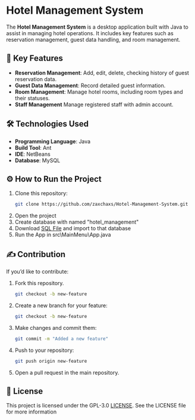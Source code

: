 # Hotel Management System

The **Hotel Management System** is a desktop application built with Java to assist in managing hotel operations. It includes key features such as reservation management, guest data handling, and room management.

## 🎯 Key Features
- **Reservation Management**: Add, edit, delete, checking history of guest reservation data.
- **Guest Data Management**: Record detailed guest information.
- **Room Management**: Manage hotel rooms, including room types and their statuses.
- **Staff Management** Manage registered staff with admin account.

## 🛠️ Technologies Used
- **Programming Language**: Java
- **Build Tool**: Ant
- **IDE**: NetBeans
- **Database**: MySQL


## ⚙️ How to Run the Project
1. Clone this repository:
   ```bash
   git clone https://github.com/zaxchaxs/Hotel-Management-System.git
2. Open the project
3. Create database with named "hotel_management"
4. Download [SQL File]() and import to that database
5. Run the App in
   src\MainMenu\App.java

## ✍️ Contribution
If you’d like to contribute:

1. Fork this repository.
   ```bash
   git checkout -b new-feature
2. Create a new branch for your feature:
   ```bash
   git checkout -b new-feature
3. Make changes and commit them:
   ```bash
   git commit -m "Added a new feature"  
4. Push to your repository:
   ```bash
   git push origin new-feature
5. Open a pull request in the main repository.

## 📜 License
This project is licensed under the GPL-3.0 [LICENSE](LICENSE). See the LICENSE file for more information
